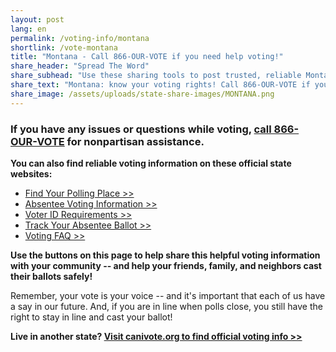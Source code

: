 ```yaml
---
layout: post
lang: en
permalink: /voting-info/montana
shortlink: /vote-montana
title: "Montana - Call 866-OUR-VOTE if you need help voting!"
share_header: "Spread The Word"
share_subhead: "Use these sharing tools to post trusted, reliable Montana voting information!"
share_text: "Montana: know your voting rights! Call 866-OUR-VOTE if you need help voting, or use these official resources."
share_image: /assets/uploads/state-share-images/MONTANA.png
---
```

### **If you have any issues or questions while voting, [call 866-OUR-VOTE](tel:8666878683) for nonpartisan assistance.**

**You can also find reliable voting information on these official state websites:**

* [Find Your Polling Place >>](https://app.mt.gov/voterinfo/)
* [Absentee Voting Information >>](http://sos.mt.gov/elections/absentee)
* [Voter ID Requirements >>](https://sosmt.gov/elections/faq/#identification)
* [Track Your Absentee Ballot >>](https://app.mt.gov/voterinfo/)
* [Voting FAQ >>](https://docs.google.com/document/d/1QecCxmOO4bxf-bo4-vLT14hQuGoOzLuXikwcgtm2qWk/)

**Use the buttons on this page to help share this helpful voting information with your community -- and help your friends, family, and neighbors cast their ballots safely!**

Remember, your vote is your voice -- and it's important that each of us have a say in our future. And, if you are in line when polls close, you still have the right to stay in line and cast your ballot!

**Live in another state? [Visit canivote.org to find official voting info >>](https://canivote.org)**